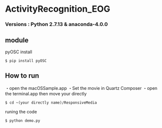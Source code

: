 # ActivityRecognition_EOG

### Versions : Python 2.7.13 & anaconda-4.0.0

## module
pyOSC install

```
$ pip install pyOSC
```

## How to run
・open the macOSSample.app
・Set the movie in Quartz Composer
・open the terminal.app
then move your directly

```
$ cd ~(your directly name)/ResponsiveMedia
```
runing the code

```
$ python demo.py
```
